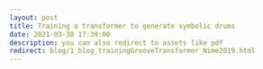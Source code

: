 ```yaml
---
layout: post
title: Training a transformer to generate symbolic drums
date: 2021-03-30 17:39:00
description: you can also redirect to assets like pdf
redirect: blog/1_blog_trainingGrooveTransformer_Nime2019.html
---
```

